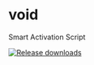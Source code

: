 # void
Smart Activation Script

[![Release downloads](https://img.shields.io/github/downloads/abbodi1406/KMS_VL_ALL_AIO/total.svg)](https://GitHub.com/abbodi1406/KMS_VL_ALL_AIO/releases/)

